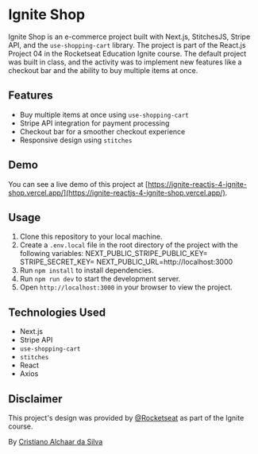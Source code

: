 # Ignite Shop

Ignite Shop is an e-commerce project built with Next.js, StitchesJS, Stripe API, and the `use-shopping-cart` library. The project is part of the React.js Project 04 in the Rocketseat Education Ignite course. The default project was built in class, and the activity was to implement new features like a checkout bar and the ability to buy multiple items at once.

## Features

- Buy multiple items at once using `use-shopping-cart`
- Stripe API integration for payment processing
- Checkout bar for a smoother checkout experience
- Responsive design using `stitches`

## Demo

You can see a live demo of this project at [https://ignite-reactjs-4-ignite-shop.vercel.app/](https://ignite-reactjs-4-ignite-shop.vercel.app/). 

## Usage

1. Clone this repository to your local machine.
2. Create a `.env.local` file in the root directory of the project with the following variables:
    NEXT_PUBLIC_STRIPE_PUBLIC_KEY=<your Stripe public key>
    STRIPE_SECRET_KEY=<your Stripe secret key>
    NEXT_PUBLIC_URL=http://localhost:3000
3. Run `npm install` to install dependencies.
4. Run `npm run dev` to start the development server.
5. Open `http://localhost:3000` in your browser to view the project.

## Technologies Used

- Next.js
- Stripe API
- `use-shopping-cart`
- `stitches`
- React
- Axios

## Disclaimer

This project's design was provided by [@Rocketseat](https://github.com/Rocketseat) as part of the Ignite course.

By [Cristiano Alchaar da Silva](https://github.com/CristianoAlchaar)

